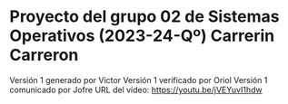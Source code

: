 # Proyecto del grupo 02 de Sistemas Operativos (2023-24-Qº) Carrerin Carreron
 
Versión 1 generado por Victor Versión 1 verificado por Oriol Versión 1 comunicado por Jofre URL del video: https://youtu.be/jVEYuvI1hdw
